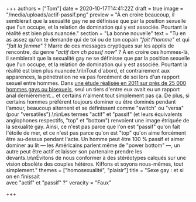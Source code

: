 +++
authors = ["Tom"]
date = 2020-10-17T14:41:22Z
draft = true
image = "/media/uploads/actif-passif.png"
preview = "À en croire beaucoup, il semblerait que la sexualité gay ne se définisse que par la position sexuelle que l'un occupe, et la relation de domination qui y est associée. Pourtant la réalité est bien plus nuancée."
section = "La bonne nouvelle"
text = "Tu en as assez qu'on te demande qui de toi ou de ton copain _\"fait l'homme\"_ et qui _\"fait la femme\"_ ? Marre de ces messages cryptiques sur les applis de rencontre, du genre _\"actif tbm ch passif now\"_ ? À en croire ces hommes-là, il semblerait que la sexualité gay ne se définisse que par la position sexuelle que l'un occupe, et la relation de domination qui y est associée. Pourtant la réalité est bien plus nuancée.\n\nTout d'abord, et contrairement aux apparences, la pénétration ne va pas forcément de soi lors d'un rapport sexuel entre hommes. Dans [une étude réalisée en 2011 sur près de 25 000 hommes gays ou bisexuels](https://www.huffpost.com/entry/george-mason-gay-sex-study_n_1017958), seul un tiers d'entre eux avait eu un rapport anal dernièrement... et certains n'aiment tout simplement pas ça. De plus, si certains hommes préfèrent toujours dominer ou être dominés pendant l'amour, beaucoup alternent et se définissent comme \"switch\" ou \"versa\" (pour \"versatiles\").\n\nLes termes \"actif\" et \"passif\" (et leurs équivalents anglophones respectifs, \"top\" et \"bottom\") renvoient une image étriquée de la sexualité gay. Ainsi, ce n'est pas parce que l'on est \"passif\" qu'on fait l'étoile de mer, et ce n'est pas parce qu'on est \"top\" qu'on aime forcément être au-dessus pendant l'acte. Un homme peut être 100 % passif et aimer dominer au lit — les Américains parlent même de \"power bottom\" —, un autre peut être actif et laisser son partenaire prendre les devants.\n\nÉvitons de nous conformer à des stéréotypes calqués sur une vision obsolète des couples hétéros. Kiffons et soyons nous-mêmes, tout simplement."
themes = ["homosexualité", "plaisir"]
title = "Sexe gay : et si on en finissait<br />avec \"actif\" et \"passif\" ?"
veracity = "Faux"

+++
